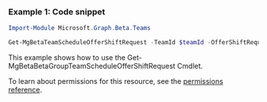 ### Example 1: Code snippet

```powershellImport-Module Microsoft.Graph.Beta.Teams

Get-MgBetaTeamScheduleOfferShiftRequest -TeamId $teamId -OfferShiftRequestId $offerShiftRequestId
```
This example shows how to use the Get-MgBetaBetaGroupTeamScheduleOfferShiftRequest Cmdlet.
To learn about permissions for this resource, see the [permissions reference](/graph/permissions-reference).

